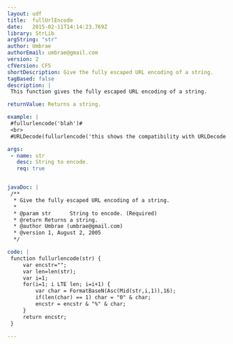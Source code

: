 ```yaml
---
layout: udf
title:  fullUrlEncode
date:   2015-02-11T14:14:23.769Z
library: StrLib
argString: "str"
author: Umbrae
authorEmail: umbrae@gmail.com
version: 2
cfVersion: CF5
shortDescription: Give the fully escaped URL encoding of a string.
tagBased: false
description: |
 This function gives the fully escaped URL encoding of a string.

returnValue: Returns a string.

example: |
 #fullurlencode('blah')#
 <br>
 #URLDecode(fullurlencode('this shows the compatibility with URLDecode and special characters. ^!*(-{}|'))#

args:
 - name: str
   desc: String to encode.
   req: true


javaDoc: |
 /**
  * Give the fully escaped URL encoding of a string.
  * 
  * @param str      String to encode. (Required)
  * @return Returns a string. 
  * @author Umbrae (umbrae@gmail.com) 
  * @version 1, August 2, 2005 
  */

code: |
 function fullurlencode(str) {
     var encstr="";
     var len=len(str);
     var i=1;
     for(i=1; i LTE len; i=i+1) {
         var char = FormatBaseN(Asc(Mid(str,i,1)),16);
         if(len(char) == 1) char = "0" & char;
         encstr = encstr & "%" & char;
     }
     return encstr;
 }

---
```


